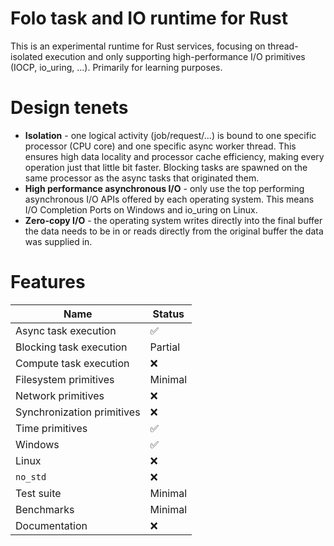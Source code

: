 # Folo task and IO runtime for Rust

This is an experimental runtime for Rust services, focusing on thread-isolated execution and only
supporting high-performance I/O primitives (IOCP, io_uring, ...). Primarily for learning purposes.

# Design tenets

* **Isolation** - one logical activity (job/request/...) is bound to one specific processor (CPU
  core) and one specific async worker thread. This ensures high data locality and processor cache
  efficiency, making every operation just that little bit faster. Blocking tasks are spawned on the
  same processor as the async tasks that originated them.
* **High performance asynchronous I/O** - only use the top performing asynchronous I/O APIs offered
  by each operating system. This means I/O Completion Ports on Windows and io_uring on Linux.
* **Zero-copy I/O** - the operating system writes directly into the final buffer the data needs to be in
  or reads directly from the original buffer the data was supplied in.

# Features

| Name                       | Status  |
|----------------------------|---------|
| Async task execution       | ✅       |
| Blocking task execution    | Partial |
| Compute task execution     | ❌       |
| Filesystem primitives      | Minimal |
| Network primitives         | ❌       |
| Synchronization primitives | ❌       |
| Time primitives            | ✅       |
| Windows                    | ✅       |
| Linux                      | ❌       |
| `no_std`                   | ❌       |
| Test suite                 | Minimal |
| Benchmarks                 | Minimal |
| Documentation              | ❌       |
